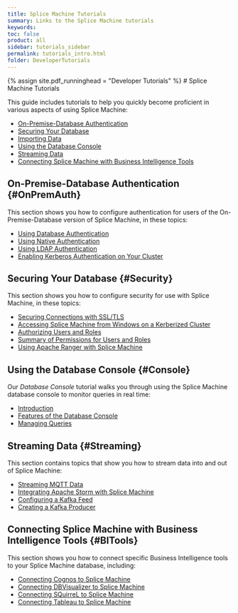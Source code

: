 ```yaml
---
title: Splice Machine Tutorials
summary: Links to the Splice Machine tutorials
keywords:
toc: false
product: all
sidebar: tutorials_sidebar
permalink: tutorials_intro.html
folder: DeveloperTutorials
---
```

<section>
<div class="TopicContent" data-swiftype-index="true" markdown="1">
{% assign site.pdf_runninghead = "Developer Tutorials" %}
# Splice Machine Tutorials

This guide includes tutorials to help you quickly become proficient in
various aspects of using Splice Machine:

* [On-Premise-Database Authentication](#OnPremAuth)
* [Securing Your Database](#Security)
* [Importing Data](#Importing)
* [Using the Database Console](#Console)
* [Streaming Data](#Streaming)
* [Connecting Splice Machine with Business Intelligence Tools](#BITools)

## On-Premise-Database Authentication {#OnPremAuth}
This section shows you how to configure authentication for users of the On-Premise-Database version of Splice Machine, in these topics:

* [Using Database Authentication](tutorials_security_authentication.html)
* [Using Native Authentication](tutorials_security_usingnative.html)
* [Using LDAP Authentication](tutorials_security_usingldap.html)
* [Enabling Kerberos Authentication on Your Cluster](tutorials_security_usingkerberos.html)

## Securing Your Database {#Security}
This section shows you how to configure security for use with Splice Machine, in these topics:

* [Securing Connections with SSL/TLS](tutorials_security_ssltls.html)
* [Accessing Splice Machine from Windows on a Kerberized Cluster](tutorials_security_kerberoswin.html)
* [Authorizing Users and Roles](tutorials_security_authorization.html)
* [Summary of Permissions for Users and Roles](tutorials_security_permissions.html)
* [Using Apache Ranger with Splice Machine](tutorials_security_usingranger.html)

## Using the Database Console {#Console}
Our *Database Console* tutorial walks you through using the Splice Machine database console to monitor queries in real time:

* [Introduction](tutorials_dbconsole_intro.html)
* [Features of the Database Console](tutorials_dbconsole_features.html)
* [Managing Queries](tutorials_dbconsole_queries.html)

## Streaming Data {#Streaming}
This section contains topics that show you how to stream data into and out of Splice Machine:

* [Streaming MQTT Data](tutorials_ingest_mqttSpark.html)
* [Integrating Apache Storm with Splice Machine](tutorials_ingest_storm.html)
* [Configuring a Kafka Feed](tutorials_ingest_kafkafeed.html)
* [Creating a Kafka Producer](tutorials_ingest_kafkaproducer.html)

## Connecting Splice Machine with Business Intelligence Tools {#BITools}
This section shows you how to connect specific Business Intelligence tools to your Splice Machine database, including:

* [Connecting Cognos to Splice Machine](tutorials_connect_cognos.html)
* [Connecting DBVisualizer to Splice Machine](tutorials_connect_dbvisualizer.html)
* [Connecting SQuirreL to Splice Machine](tutorials_connect_squirrel.html)
* [Connecting Tableau to Splice Machine](tutorials_connect_tableau.html)

</div>
</section>

